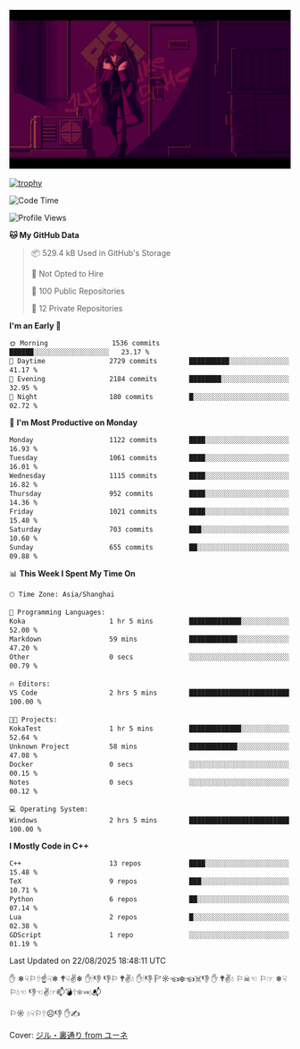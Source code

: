 ![](imgs/main.png)

[![trophy](https://github-profile-trophy.vercel.app/?username=NeilKleistGao&theme=dracula)](https://github.com/ryo-ma/github-profile-trophy)

<!--START_SECTION:waka-->
![Code Time](http://img.shields.io/badge/Code%20Time-1%2C792%20hrs%2046%20mins-blue)

![Profile Views](http://img.shields.io/badge/Profile%20Views-0-blue)

**🐱 My GitHub Data** 

> 📦 529.4 kB Used in GitHub's Storage 
 > 
> 🚫 Not Opted to Hire
 > 
> 📜 100 Public Repositories 
 > 
> 🔑 12 Private Repositories 
 > 
**I'm an Early 🐤** 

```text
🌞 Morning                1536 commits        ██████░░░░░░░░░░░░░░░░░░░   23.17 % 
🌆 Daytime                2729 commits        ██████████░░░░░░░░░░░░░░░   41.17 % 
🌃 Evening                2184 commits        ████████░░░░░░░░░░░░░░░░░   32.95 % 
🌙 Night                  180 commits         █░░░░░░░░░░░░░░░░░░░░░░░░   02.72 % 
```
📅 **I'm Most Productive on Monday** 

```text
Monday                   1122 commits        ████░░░░░░░░░░░░░░░░░░░░░   16.93 % 
Tuesday                  1061 commits        ████░░░░░░░░░░░░░░░░░░░░░   16.01 % 
Wednesday                1115 commits        ████░░░░░░░░░░░░░░░░░░░░░   16.82 % 
Thursday                 952 commits         ████░░░░░░░░░░░░░░░░░░░░░   14.36 % 
Friday                   1021 commits        ████░░░░░░░░░░░░░░░░░░░░░   15.40 % 
Saturday                 703 commits         ███░░░░░░░░░░░░░░░░░░░░░░   10.60 % 
Sunday                   655 commits         ██░░░░░░░░░░░░░░░░░░░░░░░   09.88 % 
```


📊 **This Week I Spent My Time On** 

```text
🕑︎ Time Zone: Asia/Shanghai

💬 Programming Languages: 
Koka                     1 hr 5 mins         █████████████░░░░░░░░░░░░   52.00 % 
Markdown                 59 mins             ████████████░░░░░░░░░░░░░   47.20 % 
Other                    0 secs              ░░░░░░░░░░░░░░░░░░░░░░░░░   00.79 % 

🔥 Editors: 
VS Code                  2 hrs 5 mins        █████████████████████████   100.00 % 

🐱‍💻 Projects: 
KokaTest                 1 hr 5 mins         █████████████░░░░░░░░░░░░   52.64 % 
Unknown Project          58 mins             ████████████░░░░░░░░░░░░░   47.08 % 
Docker                   0 secs              ░░░░░░░░░░░░░░░░░░░░░░░░░   00.15 % 
Notes                    0 secs              ░░░░░░░░░░░░░░░░░░░░░░░░░   00.12 % 

💻 Operating System: 
Windows                  2 hrs 5 mins        █████████████████████████   100.00 % 
```

**I Mostly Code in C++** 

```text
C++                      13 repos            ████░░░░░░░░░░░░░░░░░░░░░   15.48 % 
TeX                      9 repos             ███░░░░░░░░░░░░░░░░░░░░░░   10.71 % 
Python                   6 repos             ██░░░░░░░░░░░░░░░░░░░░░░░   07.14 % 
Lua                      2 repos             █░░░░░░░░░░░░░░░░░░░░░░░░   02.38 % 
GDScript                 1 repo              ░░░░░░░░░░░░░░░░░░░░░░░░░   01.19 % 
```




 Last Updated on 22/08/2025 18:48:11 UTC
<!--END_SECTION:waka-->

✋ ❄☟⚐🕆☝☟❄ 🕈☟✌❄ ✋🕯👎 👎⚐ 🕈✌💧 ✋🕯👎 🏱☼☜❄☜☠👎 ✋ 🕈✌💧 ⚐☠☜ ⚐☞ ❄☟⚐💧☜ 👎☜✌☞📫💣🕆❄☜💧📬

⚐☼ 💧☟⚐🕆☹👎 ✋✍

Cover: [ジル・裏通り from ユーネ](https://www.pixiv.net/artworks/62127066)
